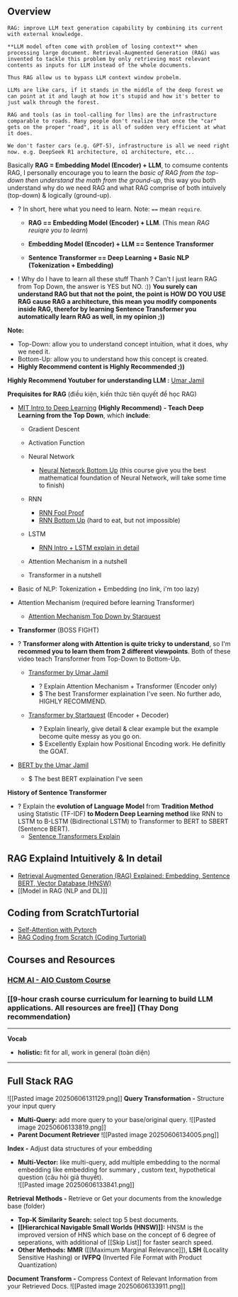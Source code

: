 ## Overview

```ad-abstract
RAG: improve LLM text generation capability by combining its current with external knowledge.
```

```ad-question
**LLM model often come with problem of losing context** when processing large document. Retrieval-Augmented Generation (RAG) was invented to tackle this problem by only retrieving most relevant contents as inputs for LLM instead of the whole documents. 

Thus RAG allow us to bypass LLM context window probelm.
```

```ad-seealso
LLMs are like cars, if it stands in the middle of the deep forest we can point at it and laugh at how it's stupid and how it's better to just walk through the forest.

RAG and tools (as in tool-calling for llms) are the infrastructure comparable to roads. Many people don't realize that once the "car" gets on the proper "road", it is all of sudden very efficient at what it does.

We don't faster cars (e.g. GPT-5), infrastructure is all we need right now. e.g. DeepSeek R1 architecture, o1 architecture, etc...
```

Basically **RAG = Embedding Model (Encoder) + LLM**, to comsume contents RAG, I personally encourage you to learn the *basic of RAG from the top-down then understand the math from the ground-up*, this way you both understand why do we need RAG and what RAG comprise of both intuively (top-down) & logically (ground-up).

+ ? In short, here what you need to learn. Note: `==` mean `require`.  
	+ **RAG == Embedding Model (Encoder) + LLM**. (This mean *RAG reuiqre you to learn*)
		
	+ **Embedding Model (Encoder) + LLM == Sentence Transformer**
		
	+ **Sentence Transformer == Deep Learning + Basic NLP (Tokenization + Embedding)**
	
+ ! Why do I have to learn all these stuff Thanh ? Can't I just learn RAG from Top Down, the answer is YES but NO. :)) **You surely can understand RAG but that not the point, the point is HOW DO YOU USE RAG cause RAG a architecture, this mean you modify components inside RAG, therefor by learning Sentence Transformer you automatically learn RAG as well, in my opinion ;))**

**Note:**
+ Top-Down: allow you to understand concept intuition, what it does, why we need it.
+ Bottom-Up: allow you to understand how this concept is created.
+ **Highly Recommend content is Highly Recommended ;))**

**Highly Recommend Youtuber for understanding LLM :** [Umar Jamil](https://www.youtube.com/@umarjamilai/videos)

**Prequisites for RAG** (điều kiện, kiến thức tiên quyết để học RAG)
+ [MIT Intro to Deep Learning](https://introtodeeplearning.com/) **(Highly Recommend)** **- Teach Deep Learning from the Top Down**, which **include**: 
	+ Gradient Descent
	+ Activation Function
	+ Neural Network
		+ [Neural Network Bottom Up](https://www.coursera.org/learn/machine-learning-calculus/home/welcome) (this course give you the best mathematical foundation of Neural Network, will take some time to finish)
	+ RNN
		+ [RNN Fool Proof](https://youtu.be/y9PLF2GsD-c?si=ylGbUg0h48mS77KU)
		+ [RNN Bottom Up](https://nttuan8.com/bai-13-recurrent-neural-network/) (hard to eat, but not impossible)
	+ LSTM
		+ [RNN Intro + LSTM explain in detail](https://phamdinhkhanh.github.io/2019/04/22/Ly_thuyet_ve_mang_LSTM.html)
		
	+ Attention Mechanism in a nutshell 
	+ Transformer in a nutshell
	
+ Basic of NLP: Tokenization + Embedding (no link, i'm too lazy)
+ Attention Mechanism (required before learning Transformer)
	+ [Attention Mechanism Top Down by Starquest](https://youtu.be/PSs6nxngL6k?si=hBApBNdfUgwPV_Nb)  
	
+ **Transformer** (BOSS FIGHT) 
+ ? **Transformer along with Attention is quite tricky to understand**, so I'm **recommed you to learn them from 2 different viewpoints**. Both of these video teach Transformer from Top-Down to Bottom-Up.    
	+ [Transformer by Umar Jamil](https://youtu.be/bCz4OMemCcA?si=SxKUxR3VqYe2i94C) 
		+ ? Explain Attention Mechanism + Transformer (Encoder only)
		+ $ The best Transformer explaination I've seen. No further ado, HIGHLY RECOMMEND. 
		
	+ [Transformer by Startquest](https://www.youtube.com/watch?v=zxQyTK8quyY&t=1806s) (Encoder + Decoder)
		+ ? Explain linearly, give detail & clear example but the example become quite messy as you go on. 
		+ $ Excellently Explain how Positional Encoding work. He definitly the GOAT.
		
+ [BERT by the Umar Jamil](https://www.youtube.com/watch?v=90mGPxR2GgY) 
	+ $ The best BERT explaination I've seen


**History of Sentence Transformer** 
+ ? Explain the **evolution of Language Model** from **Tradition Method** using Statistic (TF-IDF) **to Modern Deep Learning method** like RNN to LSTM to B-LSTM (Bidirectional LSTM) to Transformer to BERT to SBERT (Sentence BERT). 
	- [Sentence Transformers Explain](https://www.youtube.com/watch?v=O3xbVmpdJwU)

## RAG Explaind Intuitively & In detail
+ [Retrieval Augmented Generation (RAG) Explained: Embedding, Sentence BERT, Vector Database (HNSW)](https://youtu.be/rhZgXNdhWDY?si=4ht6ocrBjo5fEpi5)
+ [[Model in RAG (NLP and DL)]]

## Coding from ScratchTurtorial
+ [Self-Attention with Pytorch](https://youtu.be/FepOyFtYQ6I?si=zH_JweohsxzWtBA2)
+ [RAG Coding from Scratch (Coding Turtorial)](https://youtu.be/qN_2fnOPY-M?si=C4ucjMsA27Ej7Piu)


## Courses and Resources
### [HCM AI - AIO Custom Course](https://drive.google.com/drive/folders/1TAWPTAE2QavFTYvNkn7P4K0gitfCJnIC)

### [[9-hour crash course curriculum for learning to build LLM applications. All resources are free]] (Thay Dong recommendation)


---
**Vocab**
+ **holistic:** fit for all, work in general (toàn diện)

---
## Full Stack RAG
![[Pasted image 20250606131129.png]]
**Query Transformation -** Structure your input query 
+ **Multi-Query:** add more query to your base/original query.
	![[Pasted image 20250606133819.png]]
+ **Parent Document Retriever** ![[Pasted image 20250606134005.png]]

**Index -**  Adjust data structures of your embedding
+ **Multi-Vector:** like multi-query, add multiple embedding to the normal embedding like embedding for summary , custom text, hypothetical question (câu hỏi giả thuyết).  
	![[Pasted image 20250606133841.png]]

**Retrieval Methods -** Retrieve or Get your documents from the knowledge base (folder)
+ **Top-K Similarity Search:** select top 5 best documents.
+ **[[Hierarchical Navigable Small Worlds (HNSW)]]:** HNSM is the improved version of HNS which base on the concept of 6 degree of seperations, with additional of [[Skip List]] for faster search speed. 
+ **Other Methods:** **MMR** ([[Maximum Marginal Relevance]]), **LSH** (Locality Sensitive Hashing) or **IVFPQ** (Inverted File Format with Product Quantization)

**Document Transform -** Compress Context of Relevant Information from your Retrieved Docs. 
![[Pasted image 20250606133911.png]]


